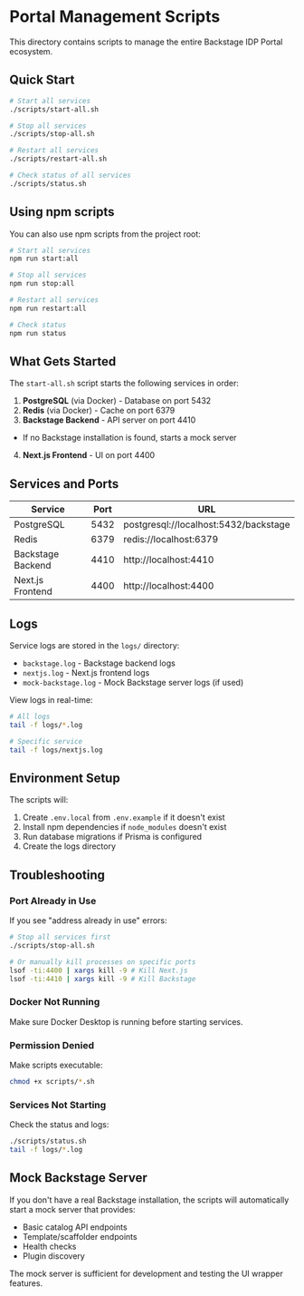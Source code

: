 # Portal Management Scripts

This directory contains scripts to manage the entire Backstage IDP Portal ecosystem.

## Quick Start

```bash
# Start all services
./scripts/start-all.sh

# Stop all services
./scripts/stop-all.sh

# Restart all services
./scripts/restart-all.sh

# Check status of all services
./scripts/status.sh
```

## Using npm scripts

You can also use npm scripts from the project root:

```bash
# Start all services
npm run start:all

# Stop all services
npm run stop:all

# Restart all services
npm run restart:all

# Check status
npm run status
```

## What Gets Started

The `start-all.sh` script starts the following services in order:

1. **PostgreSQL** (via Docker) - Database on port 5432
2. **Redis** (via Docker) - Cache on port 6379
3. **Backstage Backend** - API server on port 4410
 - If no Backstage installation is found, starts a mock server
4. **Next.js Frontend** - UI on port 4400

## Services and Ports

| Service | Port | URL |
|---------|------|-----|
| PostgreSQL | 5432 | postgresql://localhost:5432/backstage |
| Redis | 6379 | redis://localhost:6379 |
| Backstage Backend | 4410 | http://localhost:4410 |
| Next.js Frontend | 4400 | http://localhost:4400 |

## Logs

Service logs are stored in the `logs/` directory:
- `backstage.log` - Backstage backend logs
- `nextjs.log` - Next.js frontend logs
- `mock-backstage.log` - Mock Backstage server logs (if used)

View logs in real-time:
```bash
# All logs
tail -f logs/*.log

# Specific service
tail -f logs/nextjs.log
```

## Environment Setup

The scripts will:
1. Create `.env.local` from `.env.example` if it doesn't exist
2. Install npm dependencies if `node_modules` doesn't exist
3. Run database migrations if Prisma is configured
4. Create the logs directory

## Troubleshooting

### Port Already in Use
If you see "address already in use" errors:
```bash
# Stop all services first
./scripts/stop-all.sh

# Or manually kill processes on specific ports
lsof -ti:4400 | xargs kill -9 # Kill Next.js
lsof -ti:4410 | xargs kill -9 # Kill Backstage
```

### Docker Not Running
Make sure Docker Desktop is running before starting services.

### Permission Denied
Make scripts executable:
```bash
chmod +x scripts/*.sh
```

### Services Not Starting
Check the status and logs:
```bash
./scripts/status.sh
tail -f logs/*.log
```

## Mock Backstage Server

If you don't have a real Backstage installation, the scripts will automatically start a mock server that provides:
- Basic catalog API endpoints
- Template/scaffolder endpoints
- Health checks
- Plugin discovery

The mock server is sufficient for development and testing the UI wrapper features.